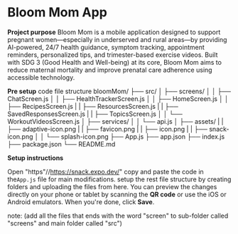 # Bloom Mom App

**Project purpose**
Bloom Mom is a mobile application designed to support pregnant women—especially in underserved and rural areas—by providing AI-powered, 24/7 health guidance, symptom tracking, appointment reminders, personalized tips, and trimester-based exercise videos. Built with SDG 3 (Good Health and Well-being) at its core, Bloom Mom aims to reduce maternal mortality and improve prenatal care adherence using accessible technology.

**Pre setup**
code file structure
bloomMom/
├── src/
│   ├── screens/
│   │   ├── ChatScreen.js
│   │   ├── HealthTrackerScreen.js
│   │   ├── HomeScreen.js
│   │   ├── RecipesScreen.js
|   |   ├── ResourcesScreen.js
|   |   ├── SavedResponsesScreen.js
|   |   ├── TopicsScreen.js
│   │   └── WorkoutVideosScreen.js
│   ├── services/
│   │   └── api.js
│   ├── assets/
|   |   ├── adaptive-icon.png
|   |   ├── favicon.png
|   |   ├── icon.png
|   |   ├── snack-icon.png
│   │   └── splash-icon.png
├── App.js
├── app.json
├── index.js
├── package.json
└── README.md

**Setup instructions**

Open "https"//https://snack.expo.dev/" copy and paste the code in the`App.js` file for main modifications. setup the rest file structure by creating folders and uploading the files from here. You can preview the changes directly on your phone or tablet by scanning the **QR code** or use the iOS or Android emulators. When you're done, click **Save**.

note: (add all the files that ends with the word "screen" to sub-folder called "screens" and main folder called "src")


